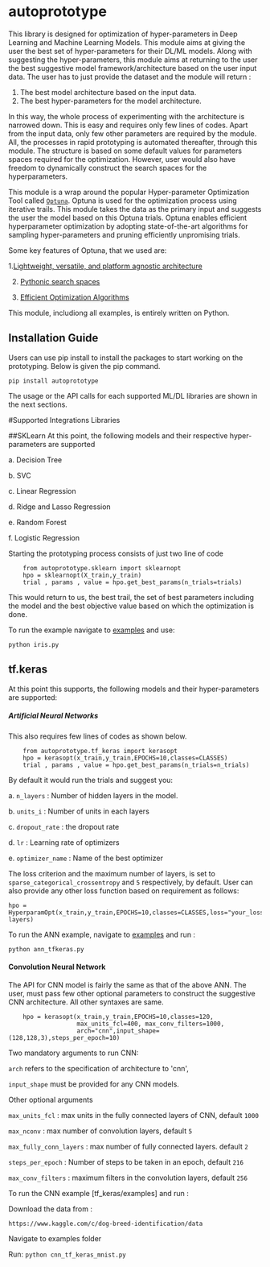 # autoprototype

This library is designed for optimization of hyper-parameters in Deep Learning and Machine Learning Models. This module aims at
giving the user the best set of hyper-parameters for their DL/ML models. 
Along with suggesting the hyper-parameters, this module
aims at returning to the user the best suggestive model framework/architecture based on the user input data. The user has 
to just provide the dataset and the module will return :


1. The best model architecture based on the input data.
2. The best hyper-parameters for the model architecture.

In this way, the whole process of experimenting with the architecture is narrowed down. This is easy and requires only few lines of codes. 
Apart from the input data, only few other parameters are required by the module. All, the processes in rapid prototyping is automated thereafter, through this module.
The structure is based on some default values for parameters spaces required for the optimization. However, user would also have freedom to 
dynamically construct the search spaces for the hyperparameters.


This module is a wrap around the popular Hyper-parameter Optimization Tool called [`Optuna`](https://optuna.org/).
Optuna is used for the optimization process using iterative trails. This module takes the data as the primary input and 
suggests the user the model based on this Optuna trials. Optuna enables efficient hyperparameter optimization by adopting state-of-the-art
algorithms for sampling hyper-parameters and pruning efficiently unpromising trials. 

Some key features of Optuna, that we used are:

1.[Lightweight, versatile, and platform agnostic architecture](https://optuna.readthedocs.io/en/stable/tutorial/10_key_features/001_first.html)

2. [Pythonic search spaces](https://optuna.readthedocs.io/en/stable/tutorial/10_key_features/002_configurations.html)

3. [Efficient Optimization Algorithms](https://optuna.readthedocs.io/en/stable/tutorial/10_key_features/003_efficient_optimization_algorithms.html)

This module, includiong all examples, is entirely written on Python.

## Installation Guide
Users can use pip install to install the packages to start working on the prototyping.
Below is given the pip command.

`pip install autoprototype`

The usage or the API calls for each supported ML/DL libraries are shown in the next sections.

#Supported Integrations Libraries

##SKLearn
At this point, the following models and their respective hyper-parameters are supported 

a. Decision Tree
        
b. SVC

c. Linear Regression

d. Ridge and Lasso Regression

e. Random Forest 

f. Logistic Regression

Starting the prototyping process consists of just two line of code 

        from autoprototype.sklearn import sklearnopt
        hpo = sklearnopt(X_train,y_train)
        trial , params , value = hpo.get_best_params(n_trials=trials)

This would return to us, the best trail, the set of best parameters including the model and the best objective value based on which the optimization is done.

To run the example navigate to [examples](https://github.com/Ideas2IT/auto-prototype/tree/master/examples) and use:

`python iris.py`


## tf.keras
At this point this supports, the following models and their hyper-parameters are supported:

##### Artificial Neural Networks

This also requires few lines of codes as shown below.

        from autoprototype.tf_keras import kerasopt
        hpo = kerasopt(x_train,y_train,EPOCHS=10,classes=CLASSES)
        trial , params , value = hpo.get_best_params(n_trials=n_trials)

By default it would run the trials and suggest you:

a. `n_layers` : Number of hidden layers in the model.

b. `units_i` : Number of units in each layers

c. `dropout_rate` : the dropout rate

d. `lr` : Learning rate of optimizers

e. `optimizer_name` : Name of the best optimizer

The loss criterion and the maximum number of layers, is set to `sparse_categorical_crossentropy` and `5` respectively, by default.
User can also provide any other loss function based on requirement as follows:

    hpo = HyperparamOpt(x_train,y_train,EPOCHS=10,classes=CLASSES,loss="your_loss_function",n_ann_layers=number_of layers)


To run the ANN example, navigate to [examples](https://github.com/Ideas2IT/auto-prototype/tree/master/examples) and run :

`python ann_tfkeras.py`

#### Convolution Neural Network

The API for CNN model is fairly the same as that of the above ANN. The user, must pass few other optional parameters to construct the suggestive CNN architecture. All other syntaxes are same.

        hpo = kerasopt(x_train,y_train,EPOCHS=10,classes=120,
                       max_units_fcl=400, max_conv_filters=1000,
                       arch="cnn",input_shape=(128,128,3),steps_per_epoch=10)

Two mandatory arguments to run CNN:

`arch` refers to the specification of architecture to 'cnn', 

`input_shape` must be provided for any CNN models.

Other optional arguments


`max_units_fcl` : max units in the fully connected layers of CNN, default `1000`

`max_nconv` : max number of convolution layers, default `5`

`max_fully_conn_layers` : max number of fully connected layers. default `2`

`steps_per_epoch` : Number of steps to be taken in an epoch, default `216`

`max_conv_filters` : maximum filters in the convolution layers, default `256`


To run the CNN example [tf_keras/examples] and run :

Download the data from :

`https://www.kaggle.com/c/dog-breed-identification/data`

Navigate to examples folder

Run:
`python cnn_tf_keras_mnist.py`

